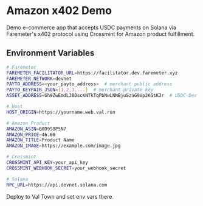 # Amazon x402 Demo

Demo e-commerce app that accepts USDC payments on Solana via Faremeter's x402 protocol using Crossmint for Amazon product fulfillment.

## Environment Variables

```bash
# Faremeter
FAREMETER_FACILITATOR_URL=https://facilitator.dev.faremeter.xyz
FAREMETER_NETWORK=devnet
PAYTO_ADDRESS=<your_payto_address>  # merchant public address
PAYTO_KEYPAIR_JSON=[1,2,3,...]  # merchant private key
ASSET_ADDRESS=Gh9ZwEmdLJ8DscKNTkTqPbNwLNNBjuSzaG9Vp2KGtKJr  # USDC-Dev on devnet

# Host
HOST_ORIGIN=https://yourname.web.val.run

# Amazon Product
AMAZON_ASIN=B0D9S8P5N7
AMAZON_PRICE=46.00
AMAZON_TITLE=Product Name
AMAZON_IMAGE=https://example.com/image.jpg

# Crossmint
CROSSMINT_API_KEY=your_api_key
CROSSMINT_WEBHOOK_SECRET=your_webhook_secret

# Solana
RPC_URL=https://api.devnet.solana.com
```

Deploy to Val Town and set env vars there.
